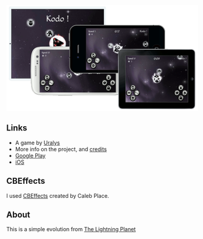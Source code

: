 ![kodo](/kodo.png)

## Links

- A game by [Uralys](http://uralys.com)
- More info on the project, and [credits](http://www.uralys.com/projects/kodo)
- [Google Play](https://play.google.com/store/apps/details?id=com.uralys.kodo)
- [iOS](https://itunes.apple.com/us/app/id684227637)

## CBEffects

I used [CBEffects](https://github.com/GymbylCoding/CBEffects) created by Caleb Place.

## About

This is a simple evolution from [The Lightning Planet](https://github.com/chrisdugne/the-lightning-planet)
